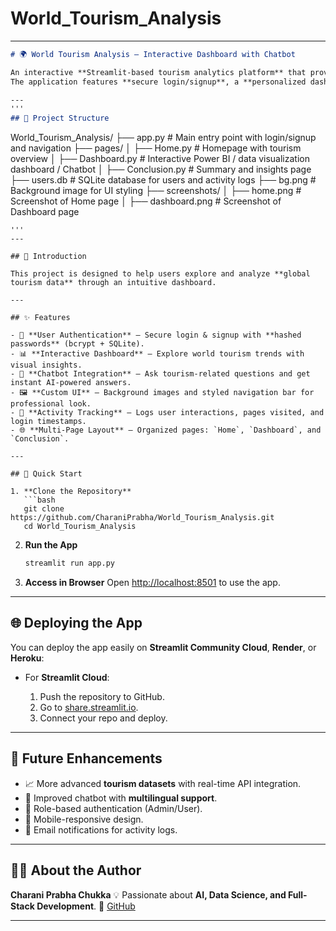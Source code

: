 # World_Tourism_Analysis
---
```markdown
# 🌍 World Tourism Analysis – Interactive Dashboard with Chatbot

An interactive **Streamlit-based tourism analytics platform** that provides insights into world tourism trends.  
The application features **secure login/signup**, a **personalized dashboard**, and an **integrated chatbot** to answer queries about tourism data and the dashboard.

---
'''
## 📂 Project Structure

```

World\_Tourism\_Analysis/
├── app.py                # Main entry point with login/signup and navigation
├── pages/
│   ├── Home.py           # Homepage with tourism overview
│   ├── Dashboard.py      # Interactive Power BI / data visualization dashboard / Chatbot
│   ├── Conclusion.py     # Summary and insights page
├── users.db              # SQLite database for users and activity logs
├── bg.png                # Background image for UI styling
├── screenshots/
│   ├── home.png          # Screenshot of Home page
│   ├── dashboard.png     # Screenshot of Dashboard page

````
'''
---

## 📖 Introduction

This project is designed to help users explore and analyze **global tourism data** through an intuitive dashboard.  

---

## ✨ Features

- 🔐 **User Authentication** – Secure login & signup with **hashed passwords** (bcrypt + SQLite).  
- 📊 **Interactive Dashboard** – Explore world tourism trends with visual insights.  
- 💬 **Chatbot Integration** – Ask tourism-related questions and get instant AI-powered answers.  
- 🖼 **Custom UI** – Background images and styled navigation bar for professional look.  
- 📑 **Activity Tracking** – Logs user interactions, pages visited, and login timestamps.  
- 🌐 **Multi-Page Layout** – Organized pages: `Home`, `Dashboard`, and `Conclusion`.

---

## 🚀 Quick Start

1. **Clone the Repository**
   ```bash
   git clone https://github.com/CharaniPrabha/World_Tourism_Analysis.git
   cd World_Tourism_Analysis
````

2. **Run the App**

   ```bash
   streamlit run app.py
   ```

3. **Access in Browser**
   Open [http://localhost:8501](http://localhost:8501) to use the app.

---



## 🌐 Deploying the App

You can deploy the app easily on **Streamlit Community Cloud**, **Render**, or **Heroku**:

* For **Streamlit Cloud**:

  1. Push the repository to GitHub.
  2. Go to [share.streamlit.io](https://share.streamlit.io/).
  3. Connect your repo and deploy.

---

## 🔮 Future Enhancements

* 📈 More advanced **tourism datasets** with real-time API integration.
* 🤖 Improved chatbot with **multilingual support**.
* 🛂 Role-based authentication (Admin/User).
* 📱 Mobile-responsive design.
* 🔔 Email notifications for activity logs.

---

## 👩‍💻 About the Author

**Charani Prabha Chukka**
💡 Passionate about **AI, Data Science, and Full-Stack Development**.
🔗 [GitHub](https://github.com/CharaniPrabha)

---

